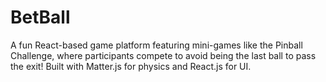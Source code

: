 # BetBall
A fun React-based game platform featuring mini-games like the Pinball Challenge, where participants compete to avoid being the last ball to pass the exit! Built with Matter.js for physics and React.js for UI.
